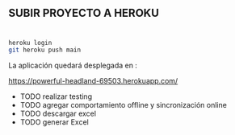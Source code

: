 ## SUBIR PROYECTO A HEROKU
# 

```bash
heroku login
git heroku push main
```

La aplicación quedará desplegada en :

https://powerful-headland-69503.herokuapp.com/


- TODO realizar testing
- TODO agregar comportamiento offline y sincronización online
- TODO descargar excel
- TODO generar Excel